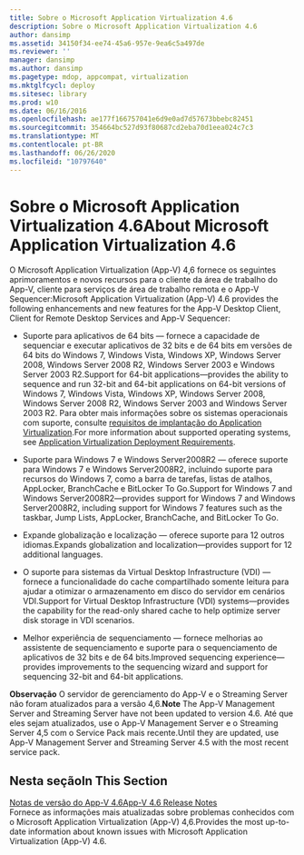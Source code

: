 ```yaml
---
title: Sobre o Microsoft Application Virtualization 4.6
description: Sobre o Microsoft Application Virtualization 4.6
author: dansimp
ms.assetid: 34150f34-ee74-45a6-957e-9ea6c5a497de
ms.reviewer: ''
manager: dansimp
ms.author: dansimp
ms.pagetype: mdop, appcompat, virtualization
ms.mktglfcycl: deploy
ms.sitesec: library
ms.prod: w10
ms.date: 06/16/2016
ms.openlocfilehash: ae177f166757041e6d9e0ad7d57673bbebc82451
ms.sourcegitcommit: 354664bc527d93f80687cd2eba70d1eea024c7c3
ms.translationtype: MT
ms.contentlocale: pt-BR
ms.lasthandoff: 06/26/2020
ms.locfileid: "10797640"
---
```

# <span data-ttu-id="b14fe-103">Sobre o Microsoft Application Virtualization 4.6</span><span class="sxs-lookup"><span data-stu-id="b14fe-103">About Microsoft Application Virtualization 4.6</span></span>


<span data-ttu-id="b14fe-104">O Microsoft Application Virtualization (App-V) 4,6 fornece os seguintes aprimoramentos e novos recursos para o cliente da área de trabalho do App-V, cliente para serviços de área de trabalho remota e o App-V Sequencer:</span><span class="sxs-lookup"><span data-stu-id="b14fe-104">Microsoft Application Virtualization (App-V) 4.6 provides the following enhancements and new features for the App-V Desktop Client, Client for Remote Desktop Services and App-V Sequencer:</span></span>

-   <span data-ttu-id="b14fe-105">Suporte para aplicativos de 64 bits — fornece a capacidade de sequenciar e executar aplicativos de 32 bits e de 64 bits em versões de 64 bits do Windows 7, Windows Vista, Windows XP, Windows Server 2008, Windows Server 2008 R2, Windows Server 2003 e Windows Server 2003 R2.</span><span class="sxs-lookup"><span data-stu-id="b14fe-105">Support for 64-bit applications—provides the ability to sequence and run 32-bit and 64-bit applications on 64-bit versions of Windows 7, Windows Vista, Windows XP, Windows Server 2008, Windows Server 2008 R2, Windows Server 2003 and Windows Server 2003 R2.</span></span> <span data-ttu-id="b14fe-106">Para obter mais informações sobre os sistemas operacionais com suporte, consulte [requisitos de implantação do Application Virtualization](application-virtualization-deployment-requirements.md).</span><span class="sxs-lookup"><span data-stu-id="b14fe-106">For more information about supported operating systems, see [Application Virtualization Deployment Requirements](application-virtualization-deployment-requirements.md).</span></span>

-   <span data-ttu-id="b14fe-107">Suporte para Windows 7 e Windows Server2008R2 — oferece suporte para Windows 7 e Windows Server2008R2, incluindo suporte para recursos do Windows 7, como a barra de tarefas, listas de atalhos, AppLocker, BranchCache e BitLocker To Go.</span><span class="sxs-lookup"><span data-stu-id="b14fe-107">Support for Windows 7 and Windows Server2008R2—provides support for Windows 7 and Windows Server2008R2, including support for Windows 7 features such as the taskbar, Jump Lists, AppLocker, BranchCache, and BitLocker To Go.</span></span>

-   <span data-ttu-id="b14fe-108">Expande globalização e localização — oferece suporte para 12 outros idiomas.</span><span class="sxs-lookup"><span data-stu-id="b14fe-108">Expands globalization and localization—provides support for 12 additional languages.</span></span>

-   <span data-ttu-id="b14fe-109">O suporte para sistemas da Virtual Desktop Infrastructure (VDI) — fornece a funcionalidade do cache compartilhado somente leitura para ajudar a otimizar o armazenamento em disco do servidor em cenários VDI.</span><span class="sxs-lookup"><span data-stu-id="b14fe-109">Support for Virtual Desktop Infrastructure (VDI) systems—provides the capability for the read-only shared cache to help optimize server disk storage in VDI scenarios.</span></span>

-   <span data-ttu-id="b14fe-110">Melhor experiência de sequenciamento — fornece melhorias ao assistente de sequenciamento e suporte para o sequenciamento de aplicativos de 32 bits e de 64 bits.</span><span class="sxs-lookup"><span data-stu-id="b14fe-110">Improved sequencing experience—provides improvements to the sequencing wizard and support for sequencing 32-bit and 64-bit applications.</span></span>

<span data-ttu-id="b14fe-111">**Observação**  O servidor de gerenciamento do App-V e o Streaming Server não foram atualizados para a versão 4,6.</span><span class="sxs-lookup"><span data-stu-id="b14fe-111">**Note** The App-V Management Server and Streaming Server have not been updated to version 4.6.</span></span> <span data-ttu-id="b14fe-112">Até que eles sejam atualizados, use o App-V Management Server e o Streaming Server 4,5 com o Service Pack mais recente.</span><span class="sxs-lookup"><span data-stu-id="b14fe-112">Until they are updated, use App-V Management Server and Streaming Server 4.5 with the most recent service pack.</span></span>

 

## <span data-ttu-id="b14fe-113">Nesta seção</span><span class="sxs-lookup"><span data-stu-id="b14fe-113">In This Section</span></span>


<a href="" id="app-v-4-6-release-notes"></a>[<span data-ttu-id="b14fe-114">Notas de versão do App-V 4.6</span><span class="sxs-lookup"><span data-stu-id="b14fe-114">App-V 4.6 Release Notes</span></span>](app-v-46-release-notes.md)  
<span data-ttu-id="b14fe-115">Fornece as informações mais atualizadas sobre problemas conhecidos com o Microsoft Application Virtualization (App-V) 4,6.</span><span class="sxs-lookup"><span data-stu-id="b14fe-115">Provides the most up-to-date information about known issues with Microsoft Application Virtualization (App-V) 4.6.</span></span>

 

 





